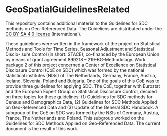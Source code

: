# GeoSpatialGuidelinesRelated

This repository contains additional material to the Guidelines for SDC methods on Geo-Referenced Data.
The Guideliens are distributed under the [CC BY-SA 4.0 license](https://creativecommons.org/licenses/by-sa/4.0/) (international). 

These guidelines were written in the framework of the project on Statistical
Methods and Tools for Time Series, Seasonal Adjustment and Statistical Disclo-
sure Control (in short: STACE), co-financed by the European Union by means
of grant agreement 899218 – 219-BG-Methodology. Work package 2 of this
project concerned a Center of Excellence on Statistical Disclosure Control (CoE
on SDC) which was formed by the national statistical institutes (NISs) of The
Netherlands, Germany, France, Austria, Iceland, Slovenia, Poland and Bulgaria.
One of the goals of this CoE was to provide three guidelines for applying SDC.
The CoE, together with Eurostat and the European Expert Group on Statistical
Disclosure Control, decided on three topics for these guidelines: (1) Guidelines
for SDC methods for Census and Demographics Data, (2) Guidelines for SDC
Methods Applied on Geo-Referenced Data and (3) Update of the General SDC
Handbook.
A subgroup of the CoE on SDC was formed by the NSIs of Germany, Austria,
France, The Netherlands and Poland. This subgroup worked on the Guidelines
for SDC Methods Applied on Geo-Referenced Data. The current document is
the result of this work.
